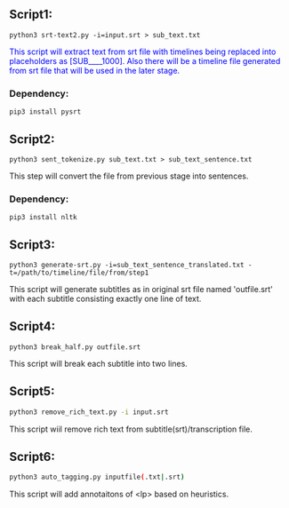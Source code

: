 ## Script1:


    python3 srt-text2.py -i=input.srt > sub_text.txt

<span style="color:blue">This script will extract text from srt file with timelines being replaced into placeholders as [SUB____1000].
Also there will be a timeline file generated from srt file that will be used in the later stage.</span>

### Dependency:
    pip3 install pysrt

## Script2:

    python3 sent_tokenize.py sub_text.txt > sub_text_sentence.txt

This step will convert the file from previous stage into sentences.

### Dependency:
    pip3 install nltk

## Script3:

    python3 generate-srt.py -i=sub_text_sentence_translated.txt -t=/path/to/timeline/file/from/step1 

This script will generate subtitles as in original srt file named 'outfile.srt' with each subtitle consisting exactly one line of text.


## Script4:

    python3 break_half.py outfile.srt 

This script will break each subtitle into two lines.


## Script5:

```bash
python3 remove_rich_text.py -i input.srt 
```

This script wiil remove rich text from subtitle(srt)/transcription file.

## Script6:

```bash
python3 auto_tagging.py inputfile(.txt|.srt)
```

This script will add annotaitons of &lt;lp&gt; based on heuristics.
